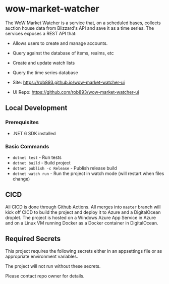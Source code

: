 # wow-market-watcher

The WoW Market Watcher is a service that, on a scheduled bases, collects auction house data from Blizzard's API and save it as a time series.
The services exposes a REST API that:

- Allows users to create and manage accounts.
- Query against the database of items, realms, etc
- Create and update watch lists
- Query the time series database

- Site: https://rob893.github.io/wow-market-watcher-ui
- UI Repo: https://github.com/rob893/wow-market-watcher-ui

## Local Development

### Prerequisites

- .NET 6 SDK installed

### Basic Commands

- `dotnet test` - Run tests
- `dotnet build` - Build project
- `dotnet publish -c Release` - Publish release build
- `dotnet watch run` - Run the project in watch mode (will restart when files change)

## CICD

All CICD is done through Github Actions.
All merges into `master` branch will kick off CICD to build the project and deploy it to Azure and a DigitalOcean droplet.
The project is hosted on a Windows Azure App Service in Azure and on a Linux VM running Docker as a Docker container in DigitalOcean.

## Required Secrets

This project requires the following secrets either in an appsettings file or as appropriate environment variables.

The project will not run without these secrets.

Please contact repo owner for details.
